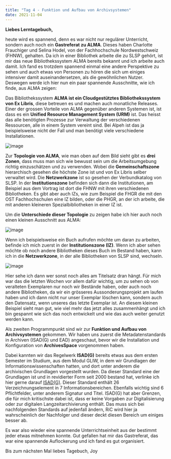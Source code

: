 ```yaml
---
title: "Tag 4 - Funktion und Aufbau von Archivsystemen"
date: 2021-11-04
---
```


**Liebes Lerntagebuch,**

heute wird es spannend, denn es war nicht nur regulärer Unterricht, sondern auch noch ein **Gastreferat zu ALMA**. Dieses haben Charlotte Frauchiger und Selina Hodel, von der Fachhochschule Nordwestschweiz (FHNW), gehalten. Da ich in einer Bibliothek arbeite die zu SLSP gehört, ist mir das neue Bibliothekssystem ALMA bereits bekannt und ich arbeite auch damit. Ich fand es trotzdem spannend einmal eine andere Perspektive zu sehen und auch etwas von Personen zu hören die sich um einiges intensiver damit auseinandersetzen, als die gewöhnlichen Nutzer. Deswegen werde ich hier nun ein paar spannende Ausschnitte, wie ich finde, aus ALMA zeigen:

Das Bibliothekssystem **ALMA ist ein Cloudgestütztes Bibliothekssystem von Ex Libris**, diese betreuen es und machen auch monatliche Releases.
Einer der grossen Vorteile von ALMA gegenüber anderen Systemen ist, ist dass es ein **Unified Resource Management System (URM)** ist. Das heisst das alle benötigten Prozesse zur Verwaltung der verschiedenen Ressourcen, alle in einem System vereint sind. Bei Alpeh ist das ja beispielsweise nicht der Fall und man benötigt viele verschiedene Installationen.

 ![image](https://user-images.githubusercontent.com/90834675/151672332-823701f9-0436-44df-8254-c0f2b285c8a7.png)


Zur **Topologie von ALMA**, wie man oben auf dem Bild sieht gibt es **drei Zonen**, dass muss man sich wie bewusst sein um die Arbeitsumgebung richtig einzuschätzen und zu verwenden. Wobei die **Gemeinschaftszone** hierarchisch gesehen die höchste Zone ist und von Ex Libris selber verwaltet wird. Die **Netzwerkzone** ist so gesehen der Verbundkatalog von SLSP. In der **Institutionszone** befinden sich dann die Institutionen, am Beispiel aus dem Vortrag ist dort die FHNW mit ihren verschiedenen Bibliotheken. Es gibt aber auch IZs, wie zum Beispiel die FHGR die mit den OST Fachhochschulen eine IZ bilden, oder die PHGR, an der ich arbeite, die mit anderen kleineren Spezialbibliotheken in einer IZ ist.

Um die **Unterschiede dieser Topologie** zu zeigen habe ich hier auch noch einen kleinen Ausschnitt aus ALMA:
 
![image](https://user-images.githubusercontent.com/90834675/151672383-fc7848c0-5a35-4819-aa94-efb4aaea9b35.png)

 
Wenn ich beispielsweise ein Buch aufrufen möchte um daran zu arbeiten, befinde ich mich zuerst in der **Institutionszone (IZ)**. Wenn ich aber sehen möchte ob noch andere Bibliotheken dieses Buch im Bestand haben, kann ich in die **Netzwerkzone**, in der alle Bibliotheken von SLSP sind, wechseln.

![image](https://user-images.githubusercontent.com/90834675/151672413-350cfb6e-2c11-4487-bd4a-c8a442290a44.png)


Hier sehe ich dann wer sonst noch alles am Titelsatz dran hängt. Für mich war das die letzten Wochen vor allem dafür wichtig, um zu sehen ob von veralteten Exemplaren nur noch wir Bestände haben, oder auch noch andere Bibliotheken, da wir ein grösseres Aussonderungsprojekt am laufen haben und ich dann nicht nur unser Exemplar löschen kann, sondern auch den Datensatz, wenn unseres das letzte Exemplar ist. 
An diesem kleinen Beispiel sieht man gut, wie viel mehr das jetzt alles zusammenhängt und ich bin gespannt wie sich das noch entwickelt und wie das auch weiter genutzt werden kann.


Als zweiten Programmpunkt sind wir zur **Funktion und Aufbau von Archivsystemen** gekommen. Wir haben uns zuerst die Metadatenstandards in Archiven (ISAD(G) und EAD) angeschaut, bevor wir die Installation und Konfiguration von **ArchivesSpace** vorgenommen haben. 

Dabei kannten wir das Regelwerk **ISAD(G)** bereits etwas aus dem ersten Semester im Studium, aus dem Modul GLIW, in dem wir Grundlagen der Informationswissenschaften hatten, und dort unter anderem die archivischen Grundlagen vorgestellt wurden. Da dieser Standard eine der Grundlagen ist und in revidierter Form seit 2000 bestand hat, verlinke ich hier gerne darauf [ISAD(G)](https://de.wikipedia.org/wiki/ISAD(G)). Dieser Standard enthält 26 Verzeichnungselement in 7 Informationsbereichen. Ebenfalls wichtig sind 6 Pflichtfelder, unter anderem Signatur und Titel. ISAD(G) hat aber Grenzen, die für mich kritischste dabei ist, dass er keine Vorgaben zur Digitalisierung oder zur digitalen Langzeitarchivierung enthält. Das muss sich bei nachfolgenden Standards auf jedenfall ändern, RiC wird hier ja wahrscheinlich der Nachfolger und dieser deckt diesen Bereich um einiges besser ab.

Es war also wieder eine spannende Unterrichtseinheit aus der bestimmt jeder etwas mitnehmen konnte. Gut gefallen hat mir das Gastreferat, das war eine spannende Auflockerung und ich fand es gut organisiert.

Bis zum nächsten Mal liebes Tagebuch,
Joy
